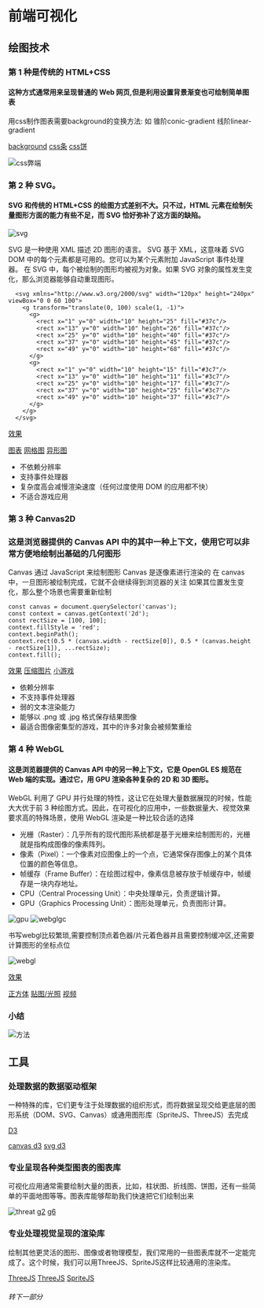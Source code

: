 <!--
 * @LastEditTime: 2021-10-27 21:09:59
 * @LastEditors: jinxiaojian
-->
# 前端可视化



## 绘图技术

### 第 1 种是传统的 HTML+CSS
#### 这种方式通常用来呈现普通的 Web 网页,但是利用设置背景渐变也可绘制简单图表
用css制作图表需要background的变换方法: 如 锥阶conic-gradient 线阶linear-gradient

[background](https://developer.mozilla.org/zh-CN/docs/Web/CSS/background)
[css条](https://jxj666.github.io/keshihua/1%20%E6%B5%8F%E8%A7%88%E5%99%A8%E4%B8%AD%E5%AE%9E%E7%8E%B0%E5%8F%AF%E8%A7%86%E5%8C%96%E7%9A%84%E5%9B%9B%E7%A7%8D%E6%96%B9%E5%BC%8F/2/index.html)
[css饼](https://jxj666.github.io/keshihua/1%20%E6%B5%8F%E8%A7%88%E5%99%A8%E4%B8%AD%E5%AE%9E%E7%8E%B0%E5%8F%AF%E8%A7%86%E5%8C%96%E7%9A%84%E5%9B%9B%E7%A7%8D%E6%96%B9%E5%BC%8F/1/index.html)

![css弊端](./cssbd.jpg)

### 第 2 种 SVG。
#### SVG 和传统的 HTML+CSS 的绘图方式差别不大。只不过，HTML 元素在绘制矢量图形方面的能力有些不足，而 SVG 恰好弥补了这方面的缺陷。

![svg](./svg.png)

SVG 是一种使用 XML 描述 2D 图形的语言。
SVG 基于 XML，这意味着 SVG DOM 中的每个元素都是可用的。您可以为某个元素附加 JavaScript 事件处理器。
在 SVG 中，每个被绘制的图形均被视为对象。如果 SVG 对象的属性发生变化，那么浏览器能够自动重现图形。

```
  <svg xmlns="http://www.w3.org/2000/svg" width="120px" height="240px" viewBox="0 0 60 100">
    <g transform="translate(0, 100) scale(1, -1)">
      <g>
        <rect x="1" y="0" width="10" height="25" fill="#37c"/>
        <rect x="13" y="0" width="10" height="26" fill="#37c"/>
        <rect x="25" y="0" width="10" height="40" fill="#37c"/>
        <rect x="37" y="0" width="10" height="45" fill="#37c"/>
        <rect x="49" y="0" width="10" height="68" fill="#37c"/>
      </g>
      <g>
        <rect x="1" y="0" width="10" height="15" fill="#3c7"/>
        <rect x="13" y="0" width="10" height="11" fill="#3c7"/>
        <rect x="25" y="0" width="10" height="17" fill="#3c7"/>
        <rect x="37" y="0" width="10" height="25" fill="#3c7"/>
        <rect x="49" y="0" width="10" height="37" fill="#3c7"/>
      </g>
    </g>
  </svg>
```
[效果](https://jxj666.github.io/keshihua/1%20%E6%B5%8F%E8%A7%88%E5%99%A8%E4%B8%AD%E5%AE%9E%E7%8E%B0%E5%8F%AF%E8%A7%86%E5%8C%96%E7%9A%84%E5%9B%9B%E7%A7%8D%E6%96%B9%E5%BC%8F/3/index.html)

[图表](https://jxj666.github.io/keshihua/3%20%E5%A3%B0%E6%98%8E%E5%BC%8F%E5%9B%BE%E5%BD%A2%E7%B3%BB%E7%BB%9F/1/1.html)
[网格图](https://jxj666.github.io/keshihua/3%20%E5%A3%B0%E6%98%8E%E5%BC%8F%E5%9B%BE%E5%BD%A2%E7%B3%BB%E7%BB%9F/3/1.html)
[异形图](https://jxj666.github.io/keshihua/3%20%E5%A3%B0%E6%98%8E%E5%BC%8F%E5%9B%BE%E5%BD%A2%E7%B3%BB%E7%BB%9F/4/1.html)

- 不依赖分辨率
- 支持事件处理器
- 复杂度高会减慢渲染速度（任何过度使用 DOM 的应用都不快）
- 不适合游戏应用

### 第 3 种  Canvas2D
### 这是浏览器提供的 Canvas API 中的其中一种上下文，使用它可以非常方便地绘制出基础的几何图形

Canvas 通过 JavaScript 来绘制图形
Canvas 是逐像素进行渲染的
在 canvas 中，一旦图形被绘制完成，它就不会继续得到浏览器的关注
如果其位置发生变化，那么整个场景也需要重新绘制

```
const canvas = document.querySelector('canvas');
const context = canvas.getContext('2d');
const rectSize = [100, 100];
context.fillStyle = 'red';
context.beginPath();
context.rect(0.5 * (canvas.width - rectSize[0]), 0.5 * (canvas.height - rectSize[1]), ...rectSize);
context.fill();
```

[效果](https://jxj666.github.io/keshihua/2%20%E6%8C%87%E4%BB%A4%E5%BC%8F%E7%BB%98%E5%9B%BE%E7%B3%BB%E7%BB%9F/1/index.html)
[压缩图片](https://jxj666.github.io/keshihua/2%20%E6%8C%87%E4%BB%A4%E5%BC%8F%E7%BB%98%E5%9B%BE%E7%B3%BB%E7%BB%9F/4/1.html)
[小游戏](https://jxj666.github.io/jump-game/play.html)

- 依赖分辨率
- 不支持事件处理器
- 弱的文本渲染能力
- 能够以 .png 或 .jpg 格式保存结果图像
- 最适合图像密集型的游戏，其中的许多对象会被频繁重绘

### 第 4 种  WebGL
#### 这是浏览器提供的 Canvas API 中的另一种上下文，它是 OpenGL ES 规范在 Web 端的实现。通过它，用 GPU 渲染各种复杂的 2D 和 3D 图形。
WebGL 利用了 GPU 并行处理的特性，这让它在处理大量数据展现的时候，性能大大优于前 3 种绘图方式。因此，在可视化的应用中，一些数据量大、视觉效果要求高的特殊场景，使用 WebGL 渲染是一种比较合适的选择

- 光栅（Raster）：几乎所有的现代图形系统都是基于光栅来绘制图形的，光栅就是指构成图像的像素阵列。
- 像素（Pixel）：一个像素对应图像上的一个点，它通常保存图像上的某个具体位置的颜色等信息。
- 帧缓存（Frame Buffer）：在绘图过程中，像素信息被存放于帧缓存中，帧缓存是一块内存地址。
- CPU（Central Processing Unit）：中央处理单元，负责逻辑计算。
- GPU（Graphics Processing Unit）：图形处理单元，负责图形计算。

![gpu](./gpuht.jpg)
![webglgc](./webglgc.png)

书写webgl比较繁琐,需要控制顶点着色器/片元着色器并且需要控制缓冲区,还需要计算图形的坐标点位

![webgl](./webgldm.png)

[效果](https://jxj666.github.io/keshihua/4%20GPU%E4%B8%8E%E6%B8%B2%E6%9F%93%E7%AE%A1%E7%BA%BF/1.html)

[正方体](https://jxj666.github.io/keshihua/WebGL/5/index.html)
[贴图/光照](https://jxj666.github.io/keshihua/WebGL/7/index.html)
[视频](https://jxj666.github.io/keshihua/WebGL/9/index.html)

### 小结
![方法](./ff.jpg)

## 工具

### 处理数据的数据驱动框架
一种特殊的库，它们更专注于处理数据的组织形式，而将数据呈现交给更底层的图形系统（DOM、SVG、Canvas）或通用图形库（SpriteJS、ThreeJS）去完成

[D3](https://www.d3js.org.cn/)

[canvas d3](https://jxj666.github.io/keshihua/2%20%E6%8C%87%E4%BB%A4%E5%BC%8F%E7%BB%98%E5%9B%BE%E7%B3%BB%E7%BB%9F/3/index.html)
[svg d3](https://jxj666.github.io/keshihua/3%20%E5%A3%B0%E6%98%8E%E5%BC%8F%E5%9B%BE%E5%BD%A2%E7%B3%BB%E7%BB%9F/2/index.html)

### 专业呈现各种类型图表的图表库
可视化应用通常需要绘制大量的图表，比如，柱状图、折线图、饼图，还有一些简单的平面地图等等。图表库能够帮助我们快速把它们绘制出来

![threat](./threat.png)
[g2](https://antv-g2.gitee.io/zh/examples/gallery)
[g6](https://g6.antv.vision/zh/examples/gallery)

### 专业处理视觉呈现的渲染库
绘制其他更灵活的图形、图像或者物理模型，我们常用的一些图表库就不一定能完成了。这个时候，我们可以用ThreeJS、SpriteJS这样比较通用的渲染库。

[ThreeJS](https://threejs.org/)
[ThreeJS](http://jxjweb.top/2019/12/25/)
[SpriteJS](https://jxj666.github.io/keshihua/27%20%E6%A1%88%E4%BE%8B%EF%BC%9A%E5%A6%82%E4%BD%95%E5%AE%9E%E7%8E%B0%E7%AE%80%E5%8D%95%E7%9A%843D%E5%8F%AF%E8%A7%86%E5%8C%96%E5%9B%BE%E8%A1%A8/1/index.html)

###### 转下一部分

